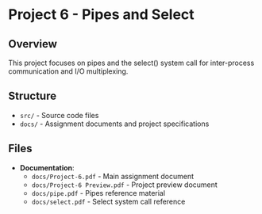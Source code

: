 # Project 6 - Pipes and Select

## Overview
This project focuses on pipes and the select() system call for inter-process communication and I/O multiplexing.

## Structure
- `src/` - Source code files
- `docs/` - Assignment documents and project specifications

## Files
- **Documentation**:
  - `docs/Project-6.pdf` - Main assignment document
  - `docs/Project-6 Preview.pdf` - Project preview document
  - `docs/pipe.pdf` - Pipes reference material
  - `docs/select.pdf` - Select system call reference
